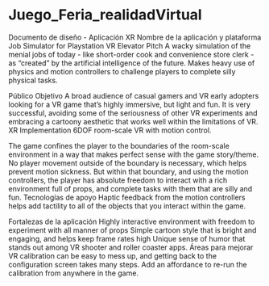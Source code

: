 # Juego_Feria_realidadVirtual

Documento de diseño - Aplicación XR
Nombre de la aplicación y plataforma
Job Simulator for Playstation VR
Elevator Pitch
A wacky simulation of the menial jobs of today - like short-order cook and convenience store
clerk - as “created” by the artificial intelligence of the future. Makes heavy use of physics and
motion controllers to challenge players to complete silly physical tasks.

Público Objetivo
A broad audience of casual gamers and VR early adopters looking for a VR game that’s highly
immersive, but light and fun. It is very successful, avoiding some of the seriousness of other VR
experiments and embracing a cartoony aesthetic that works well within the limitations of VR.
XR Implementation
6DOF room-scale VR with motion control.

The game confines the player to the boundaries of the room-scale environment in a way that
makes perfect sense with the game story/theme. No player movement outside of the boundary
is necessary, which helps prevent motion sickness. But within that boundary, and using the
motion controllers, the player has absolute freedom to interact with a rich environment full of
props, and complete tasks with them that are silly and fun.
Tecnologías de apoyo
Haptic feedback from the motion controllers helps add tactility to all of the objects that you
interact within the game.

Fortalezas de la aplicación
Highly interactive environment with freedom to experiment with all manner of props
Simple cartoon style that is bright and engaging, and helps keep frame rates high
Unique sense of humor that stands out among VR shooter and roller coaster apps.
Áreas para mejorar
VR calibration can be easy to mess up, and getting back to the configuration screen takes many
steps. Add an affordance to re-run the calibration from anywhere in the game.
